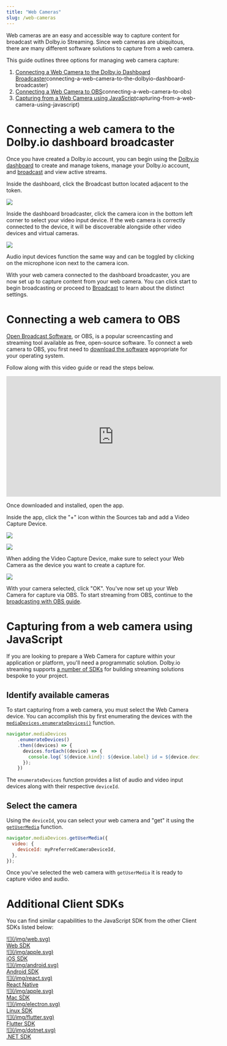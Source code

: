 ```yaml
---
title: "Web Cameras"
slug: /web-cameras
---
```

Web cameras are an easy and accessible way to capture content for broadcast with Dolby.io Streaming. Since web cameras are ubiquitous, there are many different software solutions to capture from a web camera. 

This guide outlines three options for managing web camera capture:

1. [Connecting a Web Camera to the Dolby.io Dashboard Broadcaster](/millicast/capture/web-cameras.md)connecting-a-web-camera-to-the-dolbyio-dashboard-broadcaster)
2. [Connecting a Web Camera to OBS](/millicast/capture/web-cameras.md)connecting-a-web-camera-to-obs)
3. [Capturing from a Web Camera using JavaScript](/millicast/capture/web-cameras.md)capturing-from-a-web-camera-using-javascript)

# Connecting a web camera to the Dolby.io dashboard broadcaster

Once you have created a Dolby.io account, you can begin using the [Dolby.io dashboard](https://streaming.dolby.io/#/tokens) to create and manage tokens, manage your Dolby.io account, and [broadcast](/millicast/broadcast/index.mdx) and view active streams. 

Inside the dashboard, click the Broadcast button located adjacent to the token.


![](../assets/img/broadcast_dash_button.png)



Inside the dashboard broadcaster, click the camera icon in the bottom left corner to select your video input device. If the web camera is correctly connected to the device, it will be discoverable alongside other video devices and virtual cameras. 


![](../assets/img/image.png)



Audio input devices function the same way and can be toggled by clicking on the microphone icon next to the camera icon.

With your web camera connected to the dashboard broadcaster, you are now set up to capture content from your web camera. You can click start to begin broadcasting or proceed to [Broadcast](/millicast/broadcast/index.mdx) to learn about the distinct settings.

# Connecting a web camera to OBS

[Open Broadcast Software](https://obsproject.com/), or OBS, is a popular screencasting and streaming tool available as free, open-source software. To connect a web camera to OBS, you first need to [download the software](https://obsproject.com/) appropriate for your operating system. 

Follow along with this video guide or read the steps below.

<div align="center"> <iframe width="560" height="315" src="https://www.youtube.com/embed/jUP4vyzbu5Y" title="YouTube video player" frameborder="0" allow="accelerometer; autoplay; clipboard-write; encrypted-media; gyroscope; picture-in-picture; web-share" allowfullscreen></iframe></div>


Once downloaded and installed, open the app.

Inside the app, click the "+" icon within the Sources tab and add a Video Capture Device.


![](../assets/img/videocaptureobs.png)




![](../assets/img/videocaptureobs.png)



When adding the Video Capture Device, make sure to select your Web Camera as the device you want to create a capture for.


![](../assets/img/image.png)



With your camera selected, click "OK". You've now set up your Web Camera for capture via OBS. To start streaming from OBS, continue to the [broadcasting with OBS guide](/millicast/software-encoders/using-obs.md).

# Capturing from a web camera using JavaScript

If you are looking to prepare a Web Camera for capture within your application or platform, you'll need a programmatic solution. Dolby.io streaming supports [a number of SDKs](/millicast/client-sdks/index.md) for building streaming solutions bespoke to your project.

## Identify available cameras

To start capturing from a web camera, you must select the Web Camera device. You can accomplish this by first enumerating the devices with the [`mediaDevices.enumerateDevices()`](https://developer.mozilla.org/en-US/docs/Web/API/MediaDevices/enumerateDevices) function.

```javascript
navigator.mediaDevices
    .enumerateDevices()
    .then((devices) => {
      devices.forEach((device) => {
        console.log(`${device.kind}: ${device.label} id = ${device.deviceId}`);
      });
    })
```

The `enumerateDevices` function provides a list of audio and video input devices along with their respective `deviceId`. 

## Select the camera

Using the `deviceId`, you can select your web camera and "get" it using the [`getUserMedia`](https://developer.mozilla.org/en-US/docs/Web/API/MediaDevices/getUserMedia) function.

```javascript
navigator.mediaDevices.getUserMedia({
  video: {
    deviceId: myPreferredCameraDeviceId,
  },
});
```

Once you've selected the web camera with `getUserMedia` it is ready to capture video and audio.

# Additional Client SDKs

You can find similar capabilities to the JavaScript SDK from the other Client SDKs listed below:

<div class="small-image-and-text-btn-container">
  <a href="/millicast/client-sdks/web.mdx" class="small-image-and-text-btn">
    <div class="small-image-and-text-btn-inner-container">
      <div>
        ![](/img/web.svg)
      </div>
      <div class="small-image-and-text-btn-title">Web SDK</div>
    </div>
  </a>
  
  <a href="/millicast/client-sdks/ios" class="small-image-and-text-btn">
    <div class="small-image-and-text-btn-inner-container">
      <div>
        ![](/img/apple.svg)
      </div>
      <div class="small-image-and-text-btn-title">iOS SDK</div>
    </div>
  </a>
  
  <a href="/millicast/client-sdks/android" class="small-image-and-text-btn">
    <div class="small-image-and-text-btn-inner-container">
      <div>
        ![](/img/android.svg)
      </div>
      <div class="small-image-and-text-btn-title">Android SDK</div>
    </div>
  </a>    
  
  <a href="/millicast/client-sdks/rn.md" class="small-image-and-text-btn">
    <div class="small-image-and-text-btn-inner-container">
      <div>
        ![](/img/react.svg)
      </div>
      <div class="small-image-and-text-btn-title">React Native</div>
    </div>
  </a>    
  
  <a href="/millicast/client-sdks/desktop" class="small-image-and-text-btn">
    <div class="small-image-and-text-btn-inner-container">
      <div>
        ![](/img/apple.svg)
      </div>
      <div class="small-image-and-text-btn-title">Mac SDK</div>
    </div>
  </a>    
  
  <a href="/millicast/client-sdks/desktop" class="small-image-and-text-btn">
    <div class="small-image-and-text-btn-inner-container">
      <div>
        ![](/img/electron.svg)
      </div>
      <div class="small-image-and-text-btn-title">Linux SDK</div>
    </div>
  </a>    
  
  <a href="/millicast/client-sdks/flutter.md" class="small-image-and-text-btn">
    <div class="small-image-and-text-btn-inner-container">
      <div>
        ![](/img/flutter.svg)
      </div>
      <div class="small-image-and-text-btn-title">Flutter SDK</div>
    </div>
  </a>    
    <a href="/millicast/client-sdks/desktop" class="small-image-and-text-btn">
    <div class="small-image-and-text-btn-inner-container">
      <div>
        ![](/img/dotnet.svg)
      </div>
      <div class="small-image-and-text-btn-title">.NET SDK</div>
    </div>
  </a>
</div>

